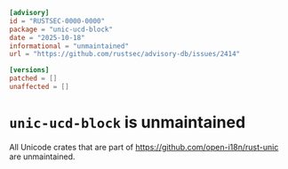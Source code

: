 ```toml
[advisory]
id = "RUSTSEC-0000-0000"
package = "unic-ucd-block"
date = "2025-10-18"
informational = "unmaintained"
url = "https://github.com/rustsec/advisory-db/issues/2414"

[versions]
patched = []
unaffected = []
```

# `unic-ucd-block` is unmaintained

All Unicode crates that are part of https://github.com/open-i18n/rust-unic are unmaintained.
